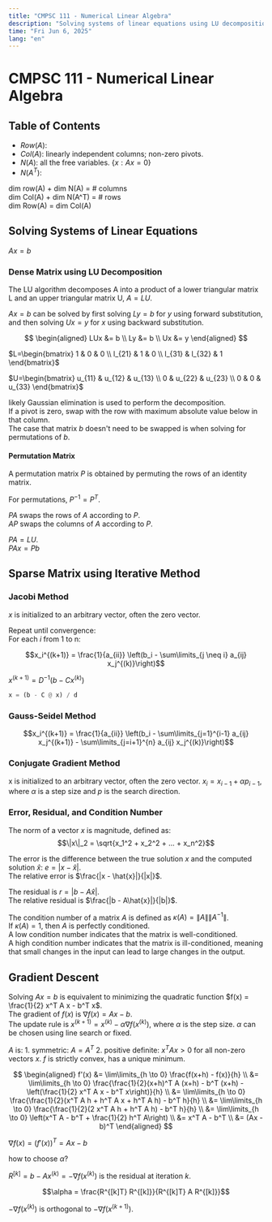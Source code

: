 ```yaml
---
title: "CMPSC 111 - Numerical Linear Algebra"
description: "Solving systems of linear equations using LU decomposition and iterative methods like Jacobi and Gauss-Seidel."
time: "Fri Jun 6, 2025"
lang: "en"
---
```


# CMPSC 111 - Numerical Linear Algebra

## Table of Contents

- $Row(A)$: 
- $Col(A)$: linearly independent columns; non-zero pivots.
- $N(A)$: all the free variables. $\{x: Ax=0\}$
- $N(A^T)$: 

dim row(A) + dim N(A) = # columns  
dim Col(A) + dim N(A^T) = # rows  
dim Row(A) = dim Col(A)  


## Solving Systems of Linear Equations

$Ax = b$

### Dense Matrix using LU Decomposition

The LU algorithm decomposes A into a product of a lower triangular matrix L and an upper triangular matrix U, $A = LU$.  

$Ax = b$ can be solved by first solving $Ly = b$ for $y$ using forward substitution, and then solving $Ux = y$ for $x$ using backward substitution.

$$
\begin{aligned}
LUx &= b \\
Ly &= b \\
Ux &= y
\end{aligned}
$$

$L=\begin{bmatrix}
1 & 0 & 0 \\
l_{21} & 1 & 0 \\
l_{31} & l_{32} & 1
\end{bmatrix}$

$U=\begin{bmatrix}
u_{11} & u_{12} & u_{13} \\
0 & u_{22} & u_{23} \\
0 & 0 & u_{33}
\end{bmatrix}$

likely Gaussian elimination is used to perform the decomposition.  
If a pivot is zero, swap with the row with maximum absolute value below in that column.  
The case that matrix $b$ doesn't need to be swapped is when solving for permutations of $b$.

#### Permutation Matrix

A permutation matrix $P$ is obtained by permuting the rows of an identity matrix.

For permutations, $P^{-1} = P^T$.

$PA$ swaps the rows of $A$ according to $P$.  
$AP$ swaps the columns of $A$ according to $P$.  

$PA = LU$.  
$PAx = Pb$

## Sparse Matrix using Iterative Method 

### Jacobi Method

$x$ is initialized to an arbitrary vector, often the zero vector.

Repeat until convergence:  
For each $i$ from 1 to n:
<!-- $x_i^{new} = \frac{b_i - \sum_{j \neq i} a_{ij} x_j^{old}}{a_{ii}}$   -->
$$x_i^{(k+1)} = \frac{1}{a_{ii}} \left(b_i - \sum\limits_{j \neq i} a_{ij} x_j^{(k)}\right)$$

$x^{(k+1)} = D^{-1}(b - Cx^{(k)})$  

```py
x = (b - C @ x) / d
```

### Gauss-Seidel Method

$$x_i^{(k+1)} = \frac{1}{a_{ii}} \left(b_i - \sum\limits_{j=1}^{i-1} a_{ij} x_j^{(k+1)} - \sum\limits_{j=i+1}^{n} a_{ij} x_j^{(k)}\right)$$

### Conjugate Gradient Method

x is initialized to an arbitrary vector, often the zero vector.
$x_i = x_{i-1} + \alpha p_{i-1}$, where $\alpha$ is a step size and $p$ is the search direction.

### Error, Residual, and Condition Number

The norm of a vector $x$ is magnitude, defined as:
$$\|x\|_2 = \sqrt{x_1^2 + x_2^2 + ... + x_n^2}$$

The error is the difference between the true solution $x$ and the computed solution $\hat{x}$: $e = |x - \hat{x}|$.  
The relative error is $\frac{|x - \hat{x}|}{|x|}$.  

The residual is $r = |b - A\hat{x}|$.  
The relative residual is $\frac{|b - A\hat{x}|}{|b|}$.  

The condition number of a matrix $A$ is defined as $\kappa(A) = \|A\| \|A^{-1}\|$.  
If $\kappa(A) = 1$, then $A$ is perfectly conditioned.  
A low condition number indicates that the matrix is well-conditioned.  
A high condition number indicates that the matrix is ill-conditioned, meaning that small changes in the input can lead to large changes in the output.  


## Gradient Descent


Solving $Ax = b$ is equivalent to minimizing the quadratic function $f(x) = \frac{1}{2} x^T A x - b^T x$.  
The gradient of $f(x)$ is $\nabla f(x) = Ax - b$.  
The update rule is $x^{(k+1)} = x^{(k)} - \alpha \nabla f(x^{(k)})$, where $\alpha$ is the step size. $\alpha$ can be chosen using line search or fixed.

$A$ is:
    1. symmetric: $A = A^T$
    2. positive definite: $x^T A x > 0$ for all non-zero vectors $x$. $f$ is strictly convex, has a unique minimum.

$$
\begin{aligned}
f'(x) &= \lim\limits_{h \to 0} \frac{f(x+h) - f(x)}{h} \\
&= \lim\limits_{h \to 0} \frac{\frac{1}{2}(x+h)^T A (x+h) - b^T (x+h) - \left(\frac{1}{2} x^T A x - b^T x\right)}{h} \\
&= \lim\limits_{h \to 0} \frac{\frac{1}{2}(x^T A h + h^T A x + h^T A h) - b^T h}{h} \\
&= \lim\limits_{h \to 0} \frac{\frac{1}{2}(2 x^T A h + h^T A h) - b^T h}{h} \\
&= \lim\limits_{h \to 0} \left(x^T A - b^T + \frac{1}{2} h^T A\right) \\
&= x^T A - b^T \\
&= (Ax - b)^T
\end{aligned}
$$

$\nabla f(x) = (f'(x))^T = Ax - b$

how to choose $\alpha$?

$R^{[k]} = b - A x^{(k)} = -\nabla f(x^{(k)})$ is the residual at iteration $k$.  

$$\alpha = \frac{R^{[k]T} R^{[k]}}{R^{[k]T} A R^{[k]}}$$

$-\nabla f(x^{(k)})$ is orthogonal to $-\nabla f(x^{(k+1)})$.